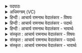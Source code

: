 <details><summary>पदपाठः</summary>

पा꣣हि꣢। वि꣡श्व꣢꣯स्मात्। र꣣क्ष꣡सः꣢। अ꣡रा꣢꣯व्णः। अ। रा꣣व्णः। प्र꣢। स्म꣣। वा꣡जे꣢꣯षु। नः꣣। अव। त्वा꣢म्। इत्। हि। ने꣡दि꣢꣯ष्ठम्। दे꣣व꣡ता꣢तये। आ꣣पि꣢म्। न꣡क्षा꣢꣯महे। वृ꣡धे꣢꣯। १५४५।
</details>

<details><summary>अधिमन्त्रम् (VC)</summary>

- अग्निः
- भर्गः प्रागाथः
- बार्हतः प्रगाथः (विषमा बृहती, समा सतोबृहती)
- पञ्चमः
</details>

<details><summary>हिन्दी : आचार्य रामनाथ वेदालंकार - विषयः</summary>

आगे फिर आचार्य को कहा जा रहा है।
</details>

<details><summary>हिन्दी : आचार्य रामनाथ वेदालंकार - पदार्थः</summary>

पदार्थान्वयभाषाः -  हे अग्ने ! हे विद्वान् आचार्य ! आप (विश्वस्मात्) सब (अराव्णः) अदानशील,स्वार्थपरायण (रक्षसः) राक्षस-भाव से (पाहि) हमें बचाओ, (वाजेषु) देवासुरसङ्ग्रामों में (नः) हमारी (प्र अव स्म) रक्षा करो। (त्वाम् इत् हि) आपको ही हम (देवतातये) दिव्य गुणों की प्राप्ति के लिए और (वृधे) आगे बढ़ने के लिए (नेदिष्ठम्) सबसे अधिक निकट के (आपिम्) बन्धुरूप में (नक्षामहे) प्राप्त करते हैं ॥२॥
</details>

<details><summary>हिन्दी : आचार्य रामनाथ वेदालंकार - भावार्थः</summary>

भावार्थभाषाः -  आचार्य का यह कर्तव्य है कि वह शिष्यों की अन्तरात्मा में होनेवाले देवासुरसङ्ग्रामों में दिव्यभावों की विजय के लिए सहायक हो और स्वार्थ-वृत्तियों को विनष्ट करके परोपकार की वृत्तियाँ उत्पन्न करे ॥२॥ इस खण्ड में परमात्मा और आचार्य के विषयों का वर्णन होने से इस खण्ड की पूर्व खण्ड के साथ सङ्गति है ॥ पन्द्रहवें अध्याय में प्रथम खण्ड समाप्त ॥
</details>

<details><summary>संस्कृत : आचार्य रामनाथ वेदालंकार - विषयः</summary>

अथ पुनरप्याचार्य उच्यते।
</details>

<details><summary>संस्कृत : आचार्य रामनाथ वेदालंकार - पदार्थः</summary>

पदार्थान्वयभाषाः -  हे अग्ने ! हे विद्वन् आचार्य ! त्वम् (विश्वस्मात्) सर्वस्मात् (अराव्णः) अदानशीलात् स्वार्थपरायणात् (रक्षसः) राक्षसात्,अस्मान् (पाहि) रक्ष, (वाजेषु) देवासुरसङ्ग्रामेषु (नः) अस्मान् (प्र अव स्म) प्ररक्ष। (त्वाम् इत् हि) त्वामेव खलु वयम् (देवतातये) दिव्यगुणप्राप्तये (वृधे) उन्नत्यै च (नेदिष्ठम) निकटतमम् (आपिम्) बन्धुम् (नक्षामहे) प्राप्नुमः[नक्षतिर्व्याप्तिकर्मा। निघं० २।१८]॥२॥
</details>

<details><summary>संस्कृत : आचार्य रामनाथ वेदालंकार - भावार्थः</summary>

भावार्थभाषाः -  आचार्यस्येदं कर्तव्यं यत् स शिष्याणामन्तरात्मं जायमानेषु देवासुरसंग्रामेषु दिव्यभावानां विजयाय सहायको भवेत्, स्वार्थवृत्तीश्च विनाश्य परोपकारवृत्तीर्जनयेत् ॥२॥ अस्मिन् खण्डे परमात्मन आचार्यस्य च विषयाणां वर्णनादेतत्खण्डस्य पूर्वखण्डेन सङ्गतिरस्ति ॥
</details>